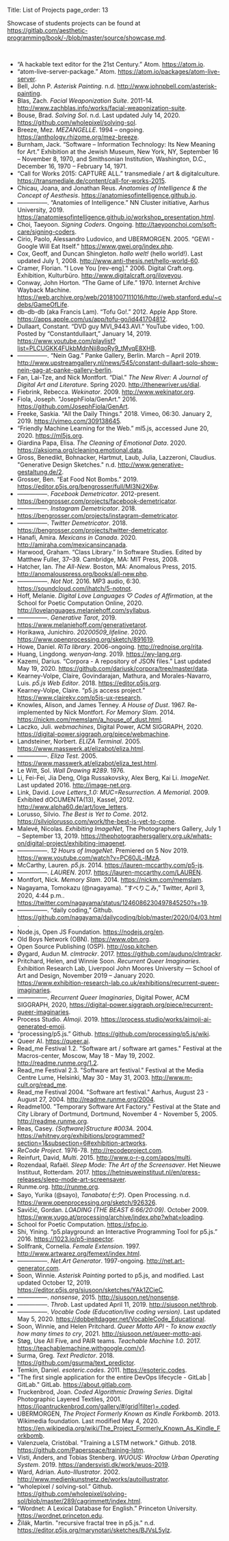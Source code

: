 Title: List of Projects
page_order: 13

Showcase of students projects can be found at  
<https://gitlab.com/aesthetic-programming/book/-/blob/master/source/showcase.md>.

<br>

<div class="long-list" markdown=1>

- “A hackable text editor for the 21st Century.” Atom. <https://atom.io>.
- “atom-live-server-package.” Atom. <https://atom.io/packages/atom-live-server>.
- Bell, John P. *Asterisk Painting*. n.d. <http://www.johnpbell.com/asterisk-painting>.
- Blas, Zach. *Facial Weaponization Suite*. 2011-14. <http://www.zachblas.info/works/facial-weaponization-suite>.
- Bouse, Brad. *Solving Sol*. n.d. Last updated July 14, 2020. <https://github.com/wholepixel/solving-sol>.
- Breeze, Mez. *MEZANGELLE*. 1994 – ongoing. <https://anthology.rhizome.org/mez-breeze>.
- Burnham, Jack. “Software – Information Technology: Its New Meaning for Art.” Exhibition at the Jewish Museum, New York, NY, September 16 – November 8, 1970, and Smithsonian Institution, Washington, D.C., December 16, 1970 – February 14, 1971.
- “Call for Works 2015: CAPTURE ALL.” transmediale / art & digitalculture. <https://transmediale.de/content/call-for-works-2015>.
- Chicau, Joana, and Jonathan Reus. *Anatomies of Intelligence & the Concept of Aesthesis*. <https://anatomiesofintelligence.github.io>.
- —————. “Anatomies of Intelligence.” NN Cluster initiative, Aarhus University, 2019. <https://anatomiesofintelligence.github.io/workshop_presentation.html>.
- Choi, Taeyoon. *Signing Coders*. Ongoing. <http://taeyoonchoi.com/soft-care/signing-coders>.
- Cirio, Paolo, Alessandro Ludovico, and UBERMORGEN. 2005. “GEWI - Google Will Eat Itself.” <https://www.gwei.org/index.php>.  
- Cox, Geoff, and Duncan Shingleton. *hallo welt!* (hello world!). Last updated July 1, 2008. <http://www.anti-thesis.net/hello-world-60>.
- Cramer, Florian. "I Love You [rev-eng]." 2006. Digital Craft.org. Exhibition, Kulturbüro. <http://www.digitalcraft.org/iloveyou>.
- Conway, John Horton. “The Game of Life.” 1970. Internet Archive Wayback Machine. <https://web.archive.org/web/20181007111016/http://web.stanford.edu/~cdebs/GameOfLife>.
- db-db-db (aka Francis Lam). “Tofu Go!.” 2012. Apple App Store. <https://apps.apple.com/us/app/tofu-go/id441704812>.
- Dullaart, Constant. “DVD guy MVI_9443.AVI.” YouTube video, 1:00. Posted by “Constantdullaart,” January 14, 2019. <https://www.youtube.com/playlist?list=PLCUGKK4FUkbMdnNii8qoRy9_tMvqE8XHB>.
- —————. “Nein Gag.” Panke Gallery, Berlin. March – April 2019. <http://www.upstreamgallery.nl/news/545/constant-dullaart-solo-show-nein-gag-at-panke-gallery-berlin>.
- Fan, Lai-Tze, and Nick Montfort. “Dial.” *The New River: A Journal of Digital Art and Literature*. Spring 2020. <http://thenewriver.us/dial>.
- Fiebrink, Rebecca. *Wekinator*. 2009. <http://www.wekinator.org>.
- Fiola, Joseph. "JosephFiola/GenArt." 2016. <https://github.com/JosephFiola/GenArt>.
- Freeke, Saskia. "All the Daily Things." 2018. Vimeo, 06:30. January 2, 2019. <https://vimeo.com/309138645>.
- “Friendly Machine Learning for the Web.” ml5.js, accessed June 20, 2020. <https://ml5js.org>.
- Giardina Papa, Elisa. *The Cleaning of Emotional Data*. 2020. <https://aksioma.org/cleaning.emotional.data>.
- Gross, Benedikt, Bohnacker, Hartmut, Laub, Julia, Lazzeroni, Claudius. "Generative Design Sketches." n.d. <http://www.generative-gestaltung.de/2>.
- Grosser, Ben. “Eat Food Not Bombs.” 2019. <https://editor.p5js.org/bengrosser/full/Ml3Nj2X6w>.
- —————. *Facebook Demetricator*. 2012-present. <https://bengrosser.com/projects/facebook-demetricator>.
- —————. *Instagram Demetricator*. 2018. <https://bengrosser.com/projects/instagram-demetricator>.
- —————. *Twitter Demetricator*. 2018. <https://bengrosser.com/projects/twitter-demetricator>.
- Hanafi, Amira. *Mexicans in Canada*. 2020. <http://amiraha.com/mexicansincanada>.
- Harwood, Graham. “Class Library.” In Software Studies. Edited by Matthew Fuller, 37–39. Cambridge, MA: MIT Press, 2008.
- Hatcher, Ian. *The All-New*. Boston, MA: Anomalous Press, 2015. <http://anomalouspress.org/books/all-new.php>.
- —————. *Not Not*. 2016. MP3 audio, 6:30. <https://soundcloud.com/ihatch/5-notnot>.
- Hoff, Melanie. *Digital Love Languages ♡ Codes of Affirmation*, at the School for Poetic Computation Online, 2020. <http://lovelanguages.melaniehoff.com/syllabus>.
- —————. *Generative Tarot*, 2019. <https://www.melaniehoff.com/generativetarot>.
- Horikawa, Junichiro. *20200509_lifeline*. 2020. <https://www.openprocessing.org/sketch/891619>.
- Howe, Daniel. *RiTa library*. 2006-ongoing. <http://rednoise.org/rita>.
- Huang, Lingdong. *wenyan‑lang*. 2019. <https://wy-lang.org>.
- Kazemi, Darius. “Corpora - A repository of JSON files.” Last updated May 19, 2020. <https://github.com/dariusk/corpora/tree/master/data>.
- Kearney-Volpe, Claire, Govindarajan, Mathura, and Morales-Navarro, Luis. *p5.js Web Editor*. 2018. <https://editor.p5js.org>.
- Kearney-Volpe, Claire. “p5.js access project.” <https://www.clairekv.com/p5js-ux-research>.
- Knowles, Alison, and James Tenney. *A House of Dust*. 1967. Re-implemented by Nick Montfort. *For Memory Slam*. 2014. <https://nickm.com/memslam/a_house_of_dust.html>.
- Laczko, Juli. *webmachines*, Digital Power, ACM SIGGRAPH, 2020. <https://digital-power.siggraph.org/piece/webmachine>.
- Landsteiner, Norbert. *ELIZA Terminal*. 2005. <https://www.masswerk.at/elizabot/eliza.html>.
- —————. *Eliza Test*. 2005. <https://www.masswerk.at/elizabot/eliza_test.html>.
- Le Witt, Sol. *Wall Drawing #289*. 1976.
- Li, Fei-Fei, Jia Deng, Olga Russakovsky, Alex Berg, Kai Li. *ImageNet*. Last updated 2016. <http://image-net.org>.
- Link, David. *Love Letters_1.0: MUC=Resurrection. A Memorial*. 2009. Exhibited dOCUMENTA(13), Kassel, 2012. <http://www.alpha60.de/art/love_letters>.
- Lorusso, Silvio. *The Best is Yet to Come*. 2012. <https://silviolorusso.com/work/the-best-is-yet-to-come>.
- Malevé, Nicolas. *Exhibiting ImageNet*, The Photographers Gallery, July 1 – September 13, 2019. <https://thephotographersgallery.org.uk/whats-on/digital-project/exhibiting-imagenet>.
- —————. *12 Hours of ImageNet*. Premiered on 5 Nov 2019. <https://www.youtube.com/watch?v=PC60JL-lMzA>.
- McCarthy, Lauren. *p5.js*. 2014. <https://lauren-mccarthy.com/p5-js>.
- —————. *LAUREN*. 2017. <https://lauren-mccarthy.com/LAUREN>.
- Montfort, Nick. *Memory Slam*. 2014. <https://nickm.com/memslam>.
- Nagayama, Tomokazu (@nagayama). “すべりこみ,” Twitter, April 3, 2020, 4:44 p.m.. <https://twitter.com/nagayama/status/1246086230497845250?s=19>.
- —————. “daily coding,” Github. <https://github.com/nagayama/dailycoding/blob/master/2020/04/03.html>.
- Node.js, Open JS Foundation. <https://nodejs.org/en>.
- Old Boys Network (OBN). <https://www.obn.org>.
- Open Source Publishing (OSP). <http://osp.kitchen>.
- Øygard, Audun M. *clmtrackr*. 2017. <https://github.com/auduno/clmtrackr>.
- Pritchard, Helen, and Winnie Soon. *Recurrent Queer Imaginaries*. Exhibition Research Lab, Liverpool John Moores University — School of Art and Design, November 2019 – January 2020. <https://www.exhibition-research-lab.co.uk/exhibitions/recurrent-queer-imaginaries>.
- —————. *Recurrent Queer Imaginaries*, Digital Power, ACM SIGGRAPH, 2020, <https://digital-power.siggraph.org/piece/recurrent-queer-imaginaries>.
- Process Studio. *AImoji*. 2019. <https://process.studio/works/aimoji-ai-generated-emoji>.
- “processing/p5.js.” Github. <https://github.com/processing/p5.js/wiki>.
- Queer AI. <https://queer.ai>.
- Read_me Festival 1.2. "Software art / software art games." Festival at the Macros-center, Moscow, May 18 - May 19, 2002. <http://readme.runme.org/1.2>.
- Read_me Festival 2.3. "Software art festival." Festival at the Media Centre Lume, Helsinki, May 30 - May 31, 2003. <http://www.m-cult.org/read_me>.
- Read_me Festival 2004. "Software art festival." Aarhus, August 23 - August 27, 2004. <http://readme.runme.org/2004>.
- Readme100. "Temporary Software Art Factory." Festival at the State and City Library of Dortmund, Dortmund, November 4 - November 5, 2005. <http://readme.runme.org>.
- Reas, Casey. *{Software}Structure #003A*. 2004. <https://whitney.org/exhibitions/programmed?section=1&subsection=6#exhibition-artworks>.
- *ReCode Project*. 1976-78. <http://recodeproject.com>.
- Reinfurt, David, *Multi*. 2015. <http://www.o-r-g.com/apps/multi>.
- Rozendaal, Rafaël. *Sleep Mode: The Art of the Screensaver*. Het Nieuwe Instituut, Rotterdam. 2017. <https://hetnieuweinstituut.nl/en/press-releases/sleep-mode-art-screensaver>.
- Runme.org. <http://runme.org>.
- Sayo, Yurika (@sayo), *Tanabata(七夕)*. Open Processing. n.d. <https://www.openprocessing.org/sketch/926326>.
- Savičić, Gordan. *LOADING (THE BEAST 6:66/20:09)*. October 2009. <https://www.yugo.at/processing/archive/index.php?what=loading>.
- School for Poetic Computation. <https://sfpc.io>.
- Shi, Yining. “p5.playground: an Interactive Programming Tool for p5.js.” 2016. <https://1023.io/p5-inspector>.
- Sollfrank, Cornelia. *Female Extension*. 1997. <http://www.artwarez.org/femext/index.html>.
- —————. *Net.Art Generator*. 1997-ongoing. <http://net.art-generator.com>.
- Soon, Winnie. *Asterisk Painting* ported to p5.js, and modified. Last updated October 12, 2019. <https://editor.p5js.org/siusoon/sketches/YAk1ZCieC>.
- —————. *nonsense*, 2015. <http://siusoon.net/nonsense>.
- —————. *Throb*. Last updated April 11, 2019. <http://siusoon.net/throb>.
- —————. *Vocable Code (Education/live coding version)*. Last updated May 5, 2020. <https://dobbeltdagger.net/VocableCode_Educational>.
- Soon, Winnie, and Helen Pritchard. *Queer Motto API - To know exactly how many times to cry*, 2021. <http://siusoon.net/queer-motto-api>.
- Støg, Use All Five, and PAIR teams. *Teachable Machine 1.0*. 2017. <https://teachablemachine.withgoogle.com/v1>.
- Surma, Greg. *Text Predictor*. 2018. <https://github.com/gsurma/text_predictor>.
- Temkin, Daniel. *esoteric.codes*. 2011. <https://esoteric.codes>.
- "The first single application for the entire DevOps lifecycle - GitLab | GitLab." GitLab. <https://about.gitlab.com>.
- Truckenbrod, Joan. *Coded Algorithmic Drawing Series*. Digital Photographic Layered Textiles, 2001. <https://joantruckenbrod.com/gallery/#(grid|filter)=.coded>.
- UBERMORGEN, *The Project Formerly Known as Kindle Forkbomb*. 2013. Wikimedia foundation. Last modified May 4, 2020. <https://en.wikipedia.org/wiki/The_Project_Formerly_Known_As_Kindle_Forkbomb>.
- Valenzuela, Cristóbal. "Training a LSTM network." Github. 2018. <https://github.com/Paperspace/training-lstm>.
- Visti, Anders, and Tobias Stenberg. *WUOUS: Wrocław Urban Operating System*. 2019. <https://andersvisti.dk/work/wuos-2019>.
- Ward, Adrian. *Auto-Illustrator*. 2002. <http://www.medienkunstnetz.de/works/autoillustrator>.
- “wholepixel / solving-sol.” Github. <https://github.com/wholepixel/solving-sol/blob/master/289/cagrimmett/index.html>.
- “Wordnet: A Lexical Database for English.” Princeton University. <https://wordnet.princeton.edu>.
- Žilák, Martin. "recursive fractal tree in p5.js." n.d. <https://editor.p5js.org/marynotari/sketches/BJVsL5ylz>.

</div>

